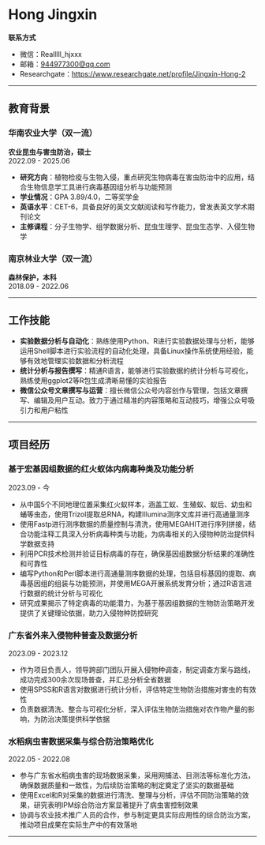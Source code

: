 # Hong Jingxin

**联系方式**  
- 微信：Realllll_hjxxx
- 邮箱：[944977300@qq.com](mailto:944977300@qq.com)
- Researchgate：https://www.researchgate.net/profile/Jingxin-Hong-2

---

## 教育背景

### 华南农业大学（双一流）  
**农业昆虫与害虫防治，硕士**  
2022.09 - 2025.06

- **研究方向**：植物检疫与生物入侵，重点研究生物病毒在害虫防治中的应用，结合生物信息学工具进行病毒基因组分析与功能预测
- **学业情况**：GPA 3.89/4.0，二等奖学金
- **英语水平**：CET-6，具备良好的英文文献阅读和写作能力，曾发表英文学术期刊论文
- **主修课程**：分子生物学、组学数据分析、昆虫生理学、昆虫生态学、入侵生物学

### 南京林业大学（双一流）  
**森林保护，本科**  
2018.09 - 2022.06

---

## 工作技能

- **实验数据分析与自动化**：熟练使用Python、R进行实验数据处理与分析，能够运用Shell脚本进行实验流程的自动化处理，具备Linux操作系统使用经验，能够有效地管理实验数据和分析流程
- **统计分析与报告撰写**：精通R语言，能够进行实验数据的统计分析与可视化，熟练使用ggplot2等R包生成清晰易懂的实验报告
- **微信公众号文章撰写与运营**：擅长微信公众号内容创作与管理，包括文章撰写、编辑及用户互动。致力于通过精准的内容策略和互动技巧，增强公众号吸引力和用户粘性

---

## 项目经历

### 基于宏基因组数据的红火蚁体内病毒种类及功能分析  
2023.09 - 今

- 从中国5个不同地理位置采集红火蚁样本，涵盖工蚁、生殖蚁、蚁后、幼虫和蛹等虫态，使用Trizol提取总RNA，构建Illumina测序文库并进行高通量测序
- 使用Fastp进行测序数据的质量控制与清洗，使用MEGAHIT进行序列拼接，结合功能注释工具深入分析病毒种类与功能，为病毒相关的入侵物种防治提供科学数据支持
- 利用PCR技术检测并验证目标病毒的存在，确保基因组数据分析结果的准确性和可靠性
- 编写Python和Perl脚本进行高通量测序数据的处理，包括目标基因的提取、病毒基因组的组装与功能预测，并使用MEGA开展系统发育分析；通过R语言进行数据的统计分析与可视化
- 研究成果揭示了特定病毒的功能潜力，为基于基因组数据的生物防治策略开发提供了关键理论依据，助力入侵物种防控研究

### 广东省外来入侵物种普查及数据分析  
2023.09 - 2023.12

- 作为项目负责人，领导跨部门团队开展入侵物种调查，制定调查方案与路线，成功完成300余次现场普查，并汇总分析全省数据
- 使用SPSS和R语言对数据进行统计分析，评估特定生物防治措施对害虫的有效性
- 负责数据清洗、整合与可视化分析，深入评估生物防治措施对农作物产量的影响，为防治决策提供科学依据

### 水稻病虫害数据采集与综合防治策略优化  
2022.05 - 2022.08

- 参与广东省水稻病虫害的现场数据采集，采用网捕法、目测法等标准化方法，确保数据质量和一致性，为后续防治策略的制定奠定了坚实的数据基础
- 使用Excel和R对采集的数据进行清洗、整理与分析，评估不同防治策略的效果，研究表明IPM综合防治方案显著提升了病虫害控制效果
- 协调与农业技术推广人员的合作，参与制定更具实际应用性的综合防治方案，推动项目成果在实际生产中的有效落地

---

